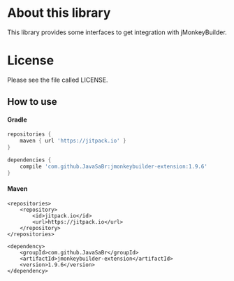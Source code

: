# About this library #
This library provides some interfaces to get integration with jMonkeyBuilder.

# License #
Please see the file called LICENSE.

## How to use

#### Gradle

```groovy
repositories {
    maven { url 'https://jitpack.io' }
}

dependencies {
    compile 'com.github.JavaSaBr:jmonkeybuilder-extension:1.9.6'
}
```

#### Maven

```!xml
<repositories>
    <repository>
        <id>jitpack.io</id>
        <url>https://jitpack.io</url>
    </repository>
</repositories>

<dependency>
    <groupId>com.github.JavaSaBr</groupId>
    <artifactId>jmonkeybuilder-extension</artifactId>
    <version>1.9.6</version>
</dependency>
```